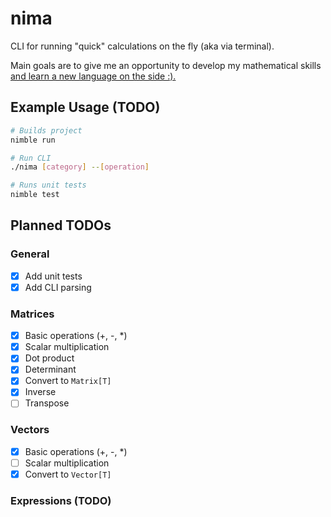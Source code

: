 # nima
CLI for running "quick" calculations on the fly (aka via terminal).

Main goals are to give me an opportunity to develop my mathematical skills [and learn a new language on the side :).](https://nim-lang.org/docs/manual.html)

## Example Usage (TODO)
```bash
# Builds project
nimble run

# Run CLI
./nima [category] --[operation]

# Runs unit tests
nimble test
```

## Planned TODOs
### General
- [x] Add unit tests
- [x] Add CLI parsing

### Matrices
- [x] Basic operations (+, -, *)
- [x] Scalar multiplication
- [x] Dot product
- [x] Determinant
- [x] Convert to `Matrix[T]`
- [x] Inverse
- [ ] Transpose

### Vectors
- [x] Basic operations (+, -, *)
- [ ] Scalar multiplication
- [x] Convert to `Vector[T]`

### Expressions (TODO)
